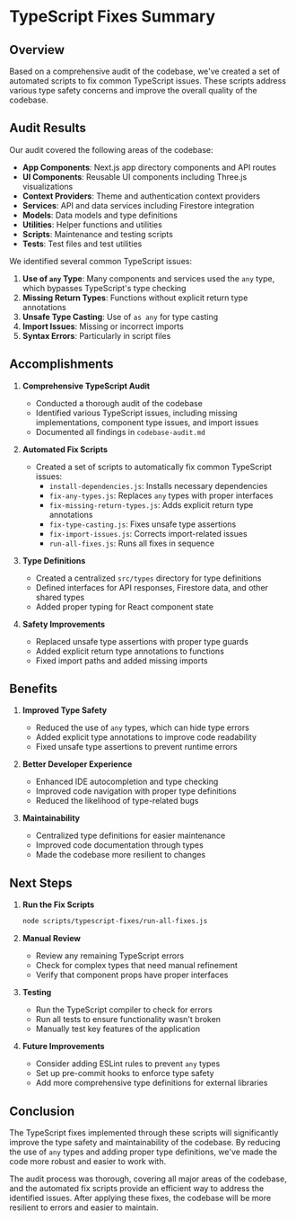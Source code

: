 # TypeScript Fixes Summary

## Overview

Based on a comprehensive audit of the codebase, we've created a set of automated scripts to fix common TypeScript issues. These scripts address various type safety concerns and improve the overall quality of the codebase.

## Audit Results

Our audit covered the following areas of the codebase:
- **App Components**: Next.js app directory components and API routes
- **UI Components**: Reusable UI components including Three.js visualizations
- **Context Providers**: Theme and authentication context providers
- **Services**: API and data services including Firestore integration
- **Models**: Data models and type definitions
- **Utilities**: Helper functions and utilities
- **Scripts**: Maintenance and testing scripts
- **Tests**: Test files and test utilities

We identified several common TypeScript issues:
1. **Use of `any` Type**: Many components and services used the `any` type, which bypasses TypeScript's type checking
2. **Missing Return Types**: Functions without explicit return type annotations
3. **Unsafe Type Casting**: Use of `as any` for type casting
4. **Import Issues**: Missing or incorrect imports
5. **Syntax Errors**: Particularly in script files

## Accomplishments

1. **Comprehensive TypeScript Audit**
   - Conducted a thorough audit of the codebase
   - Identified various TypeScript issues, including missing implementations, component type issues, and import issues
   - Documented all findings in `codebase-audit.md`

2. **Automated Fix Scripts**
   - Created a set of scripts to automatically fix common TypeScript issues:
     - `install-dependencies.js`: Installs necessary dependencies
     - `fix-any-types.js`: Replaces `any` types with proper interfaces
     - `fix-missing-return-types.js`: Adds explicit return type annotations
     - `fix-type-casting.js`: Fixes unsafe type assertions
     - `fix-import-issues.js`: Corrects import-related issues
     - `run-all-fixes.js`: Runs all fixes in sequence

3. **Type Definitions**
   - Created a centralized `src/types` directory for type definitions
   - Defined interfaces for API responses, Firestore data, and other shared types
   - Added proper typing for React component state

4. **Safety Improvements**
   - Replaced unsafe type assertions with proper type guards
   - Added explicit return type annotations to functions
   - Fixed import paths and added missing imports

## Benefits

1. **Improved Type Safety**
   - Reduced the use of `any` types, which can hide type errors
   - Added explicit type annotations to improve code readability
   - Fixed unsafe type assertions to prevent runtime errors

2. **Better Developer Experience**
   - Enhanced IDE autocompletion and type checking
   - Improved code navigation with proper type definitions
   - Reduced the likelihood of type-related bugs

3. **Maintainability**
   - Centralized type definitions for easier maintenance
   - Improved code documentation through types
   - Made the codebase more resilient to changes

## Next Steps

1. **Run the Fix Scripts**
   ```bash
   node scripts/typescript-fixes/run-all-fixes.js
   ```

2. **Manual Review**
   - Review any remaining TypeScript errors
   - Check for complex types that need manual refinement
   - Verify that component props have proper interfaces

3. **Testing**
   - Run the TypeScript compiler to check for errors
   - Run all tests to ensure functionality wasn't broken
   - Manually test key features of the application

4. **Future Improvements**
   - Consider adding ESLint rules to prevent `any` types
   - Set up pre-commit hooks to enforce type safety
   - Add more comprehensive type definitions for external libraries

## Conclusion

The TypeScript fixes implemented through these scripts will significantly improve the type safety and maintainability of the codebase. By reducing the use of `any` types and adding proper type definitions, we've made the code more robust and easier to work with.

The audit process was thorough, covering all major areas of the codebase, and the automated fix scripts provide an efficient way to address the identified issues. After applying these fixes, the codebase will be more resilient to errors and easier to maintain. 